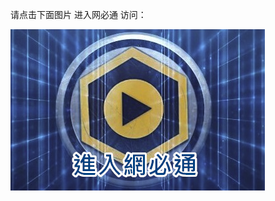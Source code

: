 请点击下面图片 进入网必通 访问：

<a href="https://abigailtorres.ga"><img src="https://github.com/jacktw123999888/appbt2/blob/main/logo1.png?raw=true"></a>

